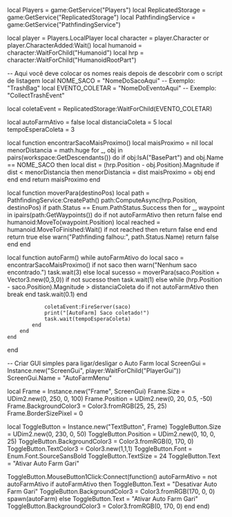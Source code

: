 local Players = game:GetService("Players")
local ReplicatedStorage = game:GetService("ReplicatedStorage")
local PathfindingService = game:GetService("PathfindingService")

local player = Players.LocalPlayer
local character = player.Character or player.CharacterAdded:Wait()
local humanoid = character:WaitForChild("Humanoid")
local hrp = character:WaitForChild("HumanoidRootPart")

-- Aqui você deve colocar os nomes reais depois de descobrir com o script de listagem
local NOME_SACO = "NomeDoSacoAqui" -- Exemplo: "TrashBag"
local EVENTO_COLETAR = "NomeDoEventoAqui" -- Exemplo: "CollectTrashEvent"

local coletaEvent = ReplicatedStorage:WaitForChild(EVENTO_COLETAR)

local autoFarmAtivo = false
local distanciaColeta = 5
local tempoEsperaColeta = 3

local function encontrarSacoMaisProximo()
    local maisProximo = nil
    local menorDistancia = math.huge
    for _, obj in pairs(workspace:GetDescendants()) do
        if obj:IsA("BasePart") and obj.Name == NOME_SACO then
            local dist = (hrp.Position - obj.Position).Magnitude
            if dist < menorDistancia then
                menorDistancia = dist
                maisProximo = obj
            end
        end
    end
    return maisProximo
end

local function moverPara(destinoPos)
    local path = PathfindingService:CreatePath()
    path:ComputeAsync(hrp.Position, destinoPos)
    if path.Status == Enum.PathStatus.Success then
        for _, waypoint in ipairs(path:GetWaypoints()) do
            if not autoFarmAtivo then return false end
            humanoid:MoveTo(waypoint.Position)
            local reached = humanoid.MoveToFinished:Wait()
            if not reached then return false end
        end
        return true
    else
        warn("Pathfinding falhou:", path.Status.Name)
        return false
    end
end

local function autoFarm()
    while autoFarmAtivo do
        local saco = encontrarSacoMaisProximo()
        if not saco then
            warn("Nenhum saco encontrado.")
            task.wait(3)
        else
            local sucesso = moverPara(saco.Position + Vector3.new(0,3,0))
            if not sucesso then
                task.wait(1)
            else
                while (hrp.Position - saco.Position).Magnitude > distanciaColeta do
                    if not autoFarmAtivo then break end
                    task.wait(0.1)
                end

                coletaEvent:FireServer(saco)
                print("[AutoFarm] Saco coletado!")
                task.wait(tempoEsperaColeta)
            end
        end
    end
end

-- Criar GUI simples para ligar/desligar o Auto Farm
local ScreenGui = Instance.new("ScreenGui", player:WaitForChild("PlayerGui"))
ScreenGui.Name = "AutoFarmMenu"

local Frame = Instance.new("Frame", ScreenGui)
Frame.Size = UDim2.new(0, 250, 0, 100)
Frame.Position = UDim2.new(0, 20, 0.5, -50)
Frame.BackgroundColor3 = Color3.fromRGB(25, 25, 25)
Frame.BorderSizePixel = 0

local ToggleButton = Instance.new("TextButton", Frame)
ToggleButton.Size = UDim2.new(0, 230, 0, 50)
ToggleButton.Position = UDim2.new(0, 10, 0, 25)
ToggleButton.BackgroundColor3 = Color3.fromRGB(0, 170, 0)
ToggleButton.TextColor3 = Color3.new(1,1,1)
ToggleButton.Font = Enum.Font.SourceSansBold
ToggleButton.TextSize = 24
ToggleButton.Text = "Ativar Auto Farm Gari"

ToggleButton.MouseButton1Click:Connect(function()
    autoFarmAtivo = not autoFarmAtivo
    if autoFarmAtivo then
        ToggleButton.Text = "Desativar Auto Farm Gari"
        ToggleButton.BackgroundColor3 = Color3.fromRGB(170, 0, 0)
        spawn(autoFarm)
    else
        ToggleButton.Text = "Ativar Auto Farm Gari"
        ToggleButton.BackgroundColor3 = Color3.fromRGB(0, 170, 0)
    end
end)
